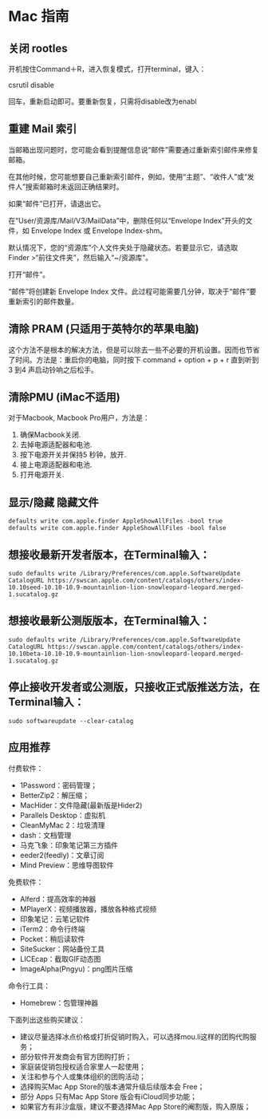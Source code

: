 # Mac 指南

## 关闭 rootles

开机按住Command＋R，进入恢复模式，打开terminal，键入：

csrutil disable

回车，重新启动即可。要重新恢复，只需将disable改为enabl
## 重建 Mail 索引

当邮箱出现问题时，您可能会看到提醒信息说“邮件”需要通过重新索引邮件来修复邮箱。

在其他时候，您可能想要自己重新索引邮件，例如，使用“主题”、“收件人”或“发件人”搜索邮箱时未返回正确结果时。

如果“邮件”已打开，请退出它。

在“User/资源库/Mail/V3/MailData”中，删除任何以“Envelope Index”开头的文件，如 Envelope Index 或 Envelope Index-shm。

默认情况下，您的“资源库”个人文件夹处于隐藏状态。若要显示它，请选取 Finder >“前往文件夹”，然后输入“~/资源库”。

打开“邮件”。

“邮件”将创建新 Envelope Index 文件。此过程可能需要几分钟，取决于“邮件”要重新索引的邮件数量。

## 清除 PRAM (只适用于英特尔的苹果电脑)

这个方法不是根本的解决方法，但是可以除去一些不必要的开机设置。因而也节省了时间。方法是：重启你的电脑，同时按下 command + option + p + r 直到听到3 到4 声启动铃响之后松手。


## 清除PMU (iMac不适用)

对于Macbook, Macbook Pro用户，方法是：

1. 确保Macbook关闭.
2. 去掉电源适配器和电池.
3. 按下电源开关并保持5 秒钟，放开.
4. 接上电源适配器和电池.
5. 打开电源开关.

## 显示/隐藏 隐藏文件

    defaults write com.apple.finder AppleShowAllFiles -bool true
    defaults write com.apple.finder AppleShowAllFiles -bool false

## 想接收最新开发者版本，在Terminal输入：

    sudo defaults write /Library/Preferences/com.apple.SoftwareUpdate CatalogURL https://swscan.apple.com/content/catalogs/others/index-10.10seed-10.10-10.9-mountainlion-lion-snowleopard-leopard.merged-1.sucatalog.gz

## 想接收最新公测版版本，在Terminal输入：

    sudo defaults write /Library/Preferences/com.apple.SoftwareUpdate CatalogURL https://swscan.apple.com/content/catalogs/others/index-10.10beta-10.10-10.9-mountainlion-lion-snowleopard-leopard.merged-1.sucatalog.gz

## 停止接收开发者或公测版，只接收正式版推送方法，在Terminal输入：

    sudo softwareupdate --clear-catalog

## 应用推荐

付费软件：

+ 1Password：密码管理；
+ BetterZip2：解压缩；
+ MacHider：文件隐藏(最新版是Hider2)
+ Parallels Desktop：虚拟机
+ CleanMyMac 2：垃圾清理
+ dash：文档管理
+ 马克飞象：印象笔记第三方插件
+ eeder2(feedly)：文章订阅
+ Mind Preview：思维导图软件

免费软件：

+ Alferd：提高效率的神器
+ MPlayerX：视频播放器，播放各种格式视频
+ 印象笔记：云笔记软件
+ iTerm2：命令行终端
+ Pocket：稍后读软件
+ SiteSucker：网站备份工具
+ LICEcap：截取GIF动态图
+ ImageAlpha(Pngyu)：png图片压缩

命令行工具：

+ Homebrew：包管理神器

下面列出这些购买建议：

+ 建议尽量选择冰点价格或打折促销时购入，可以选择mou.li这样的团购代购服务；
+ 部分软件开发商会有官方团购打折；
+ 家庭装促销包授权适合家里人一起使用；
+ 关注和参与个人或集体组织的团购活动；
+ 选择购买Mac App Store的版本通常升级后续版本会 Free；
+ 部分 Apps 只有Mac App Store 版会有iCloud同步功能；
+ 如果官方有非沙盒版，建议不要选择Mac App Store的阉割版，购入原版；


